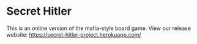 # Secret Hitler

This is an online version of the mafia-style board game.
View our release website: https://secret-hitler-project.herokuapp.com/
